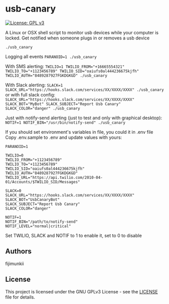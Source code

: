 # usb-canary
[![License: GPL v3](https://img.shields.io/badge/License-GPL%20v3-blue.svg)](http://www.gnu.org/licenses/gpl-3.0)

A Linux or OSX shell script to monitor usb devices while your computer is locked. Get notified when someone plugs in or removes a usb device

`./usb_canary`

Logging all events
`PARANOID=1 ./usb_canary`

With SMS alerting:
`TWILIO=1 TWILIO_FROM="+16665554321" TWILIO_TO="+1123456789" TWILIO_SID="oaiufs0al444236675kjfh" TWILIO_AUTH="8489287927FGKDGKGD" ./usb_canary`

With Slack alerting:
`SLACK=1 SLACK_URL="https://hooks.slack.com/services/XX/XXXX/XXXX" ./usb_canary`
or with full slack config:
`SLACK_URL="https://hooks.slack.com/services/XX/XXXX/XXXX" SLACK_BOT="MyBot" SLACK_SUBJECT="Report Usb Canary" SLACK_COLOR="danger" ./usb_canary`

Just with notify-send alerting (just to test and only with graphical desktop):
`NOTIF=1 NOTIF_BIN="/usr/bin/notify-send" ./usb_canary`

If you should set environment's variables in file, you could it in .env file
Copy .env.sample to .env and update values with yours:
```
PARANOID=1

TWILIO=0
TWILIO_FROM="+1123456789"
TWILIO_TO="+1123456789"
TWILIO_SID="oaiufs0al444236675kjfh"
TWILIO_AUTH="8489287927FGKDGKGD"
TWILIO_URL="https://api.twilio.com/2010-04-01/Accounts/$TWILIO_SID/Messages"

SLACK=0
SLACK_URL="https://hooks.slack.com/services/XX/XXXX/XXXX"
SLACK_BOT="UsbCanaryBot"
SLACK_SUBJECT="Report Usb Canary"
SLACK_COLOR="danger"

NOTIF=1
NOTIF_BIN="/path/to/notify-send"
NOTIF_LEVEL="normal|critical"
```

Set TWILIO, SLACK and NOTIF to 1 to enable it, set to 0 to disable

## Authors

fijimunkii

## License

This project is licensed under the GNU GPLv3 License - see the [LICENSE](LICENSE.txt) file for details.

